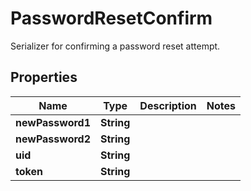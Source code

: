 

# PasswordResetConfirm

Serializer for confirming a password reset attempt.

## Properties

Name | Type | Description | Notes
------------ | ------------- | ------------- | -------------
**newPassword1** | **String** |  | 
**newPassword2** | **String** |  | 
**uid** | **String** |  | 
**token** | **String** |  | 



